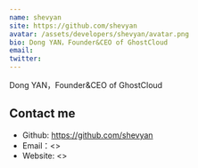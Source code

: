 ```yaml
---
name: shevyan
site: https://github.com/shevyan
avatar: /assets/developers/shevyan/avatar.png
bio: Dong YAN，Founder&CEO of GhostCloud
email: 
twitter: 
---
```


Dong YAN，Founder&CEO of GhostCloud

## Contact me

- Github: <https://github.com/shevyan>
- Email：<>
- Website: <>
